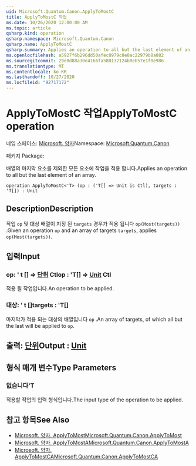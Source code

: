 ```yaml
---
uid: Microsoft.Quantum.Canon.ApplyToMostC
title: ApplyToMostC 작업
ms.date: 10/26/2020 12:00:00 AM
ms.topic: article
qsharp.kind: operation
qsharp.namespace: Microsoft.Quantum.Canon
qsharp.name: ApplyToMostC
qsharp.summary: Applies an operation to all but the last element of an array.
ms.openlocfilehash: a5927f6b296dd50afec8979c8e8ac22979b8a082
ms.sourcegitcommit: 29e0d88a30e4166fa580132124b0eb57e1f0e986
ms.translationtype: MT
ms.contentlocale: ko-KR
ms.lasthandoff: 10/27/2020
ms.locfileid: "92717172"
---
```

# <a name="applytomostc-operation"></a><span data-ttu-id="df251-102">ApplyToMostC 작업</span><span class="sxs-lookup"><span data-stu-id="df251-102">ApplyToMostC operation</span></span>

<span data-ttu-id="df251-103">네임 스페이스: [Microsoft. 양자](xref:Microsoft.Quantum.Canon)</span><span class="sxs-lookup"><span data-stu-id="df251-103">Namespace: [Microsoft.Quantum.Canon](xref:Microsoft.Quantum.Canon)</span></span>

<span data-ttu-id="df251-104">패키지 [](https://nuget.org/packages/)</span><span class="sxs-lookup"><span data-stu-id="df251-104">Package: [](https://nuget.org/packages/)</span></span>


<span data-ttu-id="df251-105">배열의 마지막 요소를 제외한 모든 요소에 작업을 적용 합니다.</span><span class="sxs-lookup"><span data-stu-id="df251-105">Applies an operation to all but the last element of an array.</span></span>

```qsharp
operation ApplyToMostC<'T> (op : ('T[] => Unit is Ctl), targets : 'T[]) : Unit
```


## <a name="description"></a><span data-ttu-id="df251-106">Description</span><span class="sxs-lookup"><span data-stu-id="df251-106">Description</span></span>

<span data-ttu-id="df251-107">작업 `op` 및 대상 배열이 지정 된 `targets` 경우가 적용 됩니다 `op(Most(targets))` .</span><span class="sxs-lookup"><span data-stu-id="df251-107">Given an operation `op` and an array of targets `targets`, applies `op(Most(targets))`.</span></span>

## <a name="input"></a><span data-ttu-id="df251-108">입력</span><span class="sxs-lookup"><span data-stu-id="df251-108">Input</span></span>

### <a name="op--t--unit-ctl"></a><span data-ttu-id="df251-109">op: ' t [] => [단위](xref:microsoft.quantum.lang-ref.unit) Ctl</span><span class="sxs-lookup"><span data-stu-id="df251-109">op : 'T[] => [Unit](xref:microsoft.quantum.lang-ref.unit) Ctl</span></span>

<span data-ttu-id="df251-110">적용 될 작업입니다.</span><span class="sxs-lookup"><span data-stu-id="df251-110">An operation to be applied.</span></span>


### <a name="targets--t"></a><span data-ttu-id="df251-111">대상: ' t []</span><span class="sxs-lookup"><span data-stu-id="df251-111">targets : 'T[]</span></span>

<span data-ttu-id="df251-112">마지막가 적용 되는 대상의 배열입니다 `op` .</span><span class="sxs-lookup"><span data-stu-id="df251-112">An array of targets, of which all but the last will be applied to `op`.</span></span>



## <a name="output--unit"></a><span data-ttu-id="df251-113">출력: [단위](xref:microsoft.quantum.lang-ref.unit)</span><span class="sxs-lookup"><span data-stu-id="df251-113">Output : [Unit](xref:microsoft.quantum.lang-ref.unit)</span></span>



## <a name="type-parameters"></a><span data-ttu-id="df251-114">형식 매개 변수</span><span class="sxs-lookup"><span data-stu-id="df251-114">Type Parameters</span></span>

### <a name="t"></a><span data-ttu-id="df251-115">없습니다</span><span class="sxs-lookup"><span data-stu-id="df251-115">'T</span></span>

<span data-ttu-id="df251-116">적용할 작업의 입력 형식입니다.</span><span class="sxs-lookup"><span data-stu-id="df251-116">The input type of the operation to be applied.</span></span>

## <a name="see-also"></a><span data-ttu-id="df251-117">참고 항목</span><span class="sxs-lookup"><span data-stu-id="df251-117">See Also</span></span>

- [<span data-ttu-id="df251-118">Microsoft. 양자. ApplyToMost</span><span class="sxs-lookup"><span data-stu-id="df251-118">Microsoft.Quantum.Canon.ApplyToMost</span></span>](xref:Microsoft.Quantum.Canon.ApplyToMost)
- [<span data-ttu-id="df251-119">Microsoft. 양자. ApplyToMostA</span><span class="sxs-lookup"><span data-stu-id="df251-119">Microsoft.Quantum.Canon.ApplyToMostA</span></span>](xref:Microsoft.Quantum.Canon.ApplyToMostA)
- [<span data-ttu-id="df251-120">Microsoft. 양자. ApplyToMostCA</span><span class="sxs-lookup"><span data-stu-id="df251-120">Microsoft.Quantum.Canon.ApplyToMostCA</span></span>](xref:Microsoft.Quantum.Canon.ApplyToMostCA)